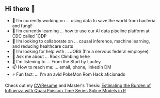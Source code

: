 ## Hi there 👋


- 🔭 I’m currently working on ... using data to save the world from bacteria and fungi! 
- 🌱 I’m currently learning ... how to use our AI data pipeline platform at CDC called 1CDP
- 👯 I’m looking to collaborate on ... causal inference, machine learning, and reducing healthcare costs
- 🤔 I’m looking for help with ... JOBS (I'm a nervous federal employee)
- 💬 Ask me about ... Rock Climbing hehe
- 🎵 I'm listening to ... From the Start by Laufey
- 📫 How to reach me: ... email, phone, linkedIn DM
- ⚡ Fun fact: ... I'm an avid PokeMon Rom Hack aficionado 

Check out my [CV/Resume](https://github.com/jlmassey1991/CV-Resume/blob/main/resume_datascience.pdf) and Master's Thesis: [Estimating the Burden of Influenza with Quasi Poisson Time Series Spline Models in R ](https://github.com/jlmassey1991/Master-s-Thesis) 


